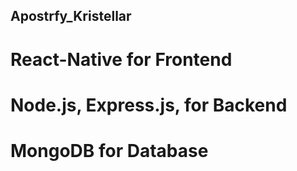 ## Apostrfy_Kristellar

# React-Native for Frontend
# Node.js, Express.js, for Backend
# MongoDB for Database
